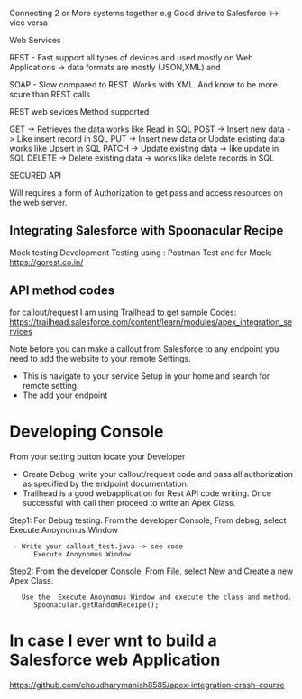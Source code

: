 Connecting 2 or More systems together
e.g Good drive to Salesforce <-> vice versa

Web Services 

REST - Fast support all types of devices  and used mostly on Web Applications -> data formats are mostly (JSON,XML) and 

SOAP - Slow compared to REST. Works with XML. And know to be more scure than REST calls

REST web sevices Method supported

   GET   -> Retrieves the data works like Read in SQL
   POST  -> Insert new data -> Like insert record in SQL
   PUT   -> Insert new data or Update existing data  works like Upsert in SQL
   PATCH -> Update existing data -> like update in SQL
   DELETE -> Delete existing data -> works like delete records in SQL

SECURED API

 Will requires a form of Authorization to get pass and access resources on the web server.


## Integrating Salesforce with Spoonacular Recipe


Mock testing
    Development Testing using : Postman
    Test and for Mock: https://gorest.co.in/

## API method codes
for callout/request I am using Trailhead to get sample Codes:  https://trailhead.salesforce.com/content/learn/modules/apex_integration_services

Note before you can make a callout from Salesforce to any endpoint you need to add the website to your remote Settings. 
 - This is navigate to your service Setup in your home and search for remote setting. 
 - The add your endpoint 

# Developing Console
 From your setting button locate your Developer 
   - Create Debug ,write your callout/request code and pass all authorization as specified by the endpoint documentation.
   - Trailhead is a good webapplication for Rest API code writing. Once successful with call then proceed to write an Apex Class.
   
Step1:  For Debug testing.
        From the developer Console, From debug, select  Execute Anoynomus Window
    
     - Write your callout_test.java -> see code
          Execute Anoynomus Window
 Step2:  From the developer Console, From File, select New and Create a new Apex Class.
      
       Use the  Execute Anoynomus Window and execute the class and method.
          Spoonacular.getRandomReceipe();


# In case I ever wnt to build a Salesforce web Application 
 https://github.com/choudharymanish8585/apex-integration-crash-course